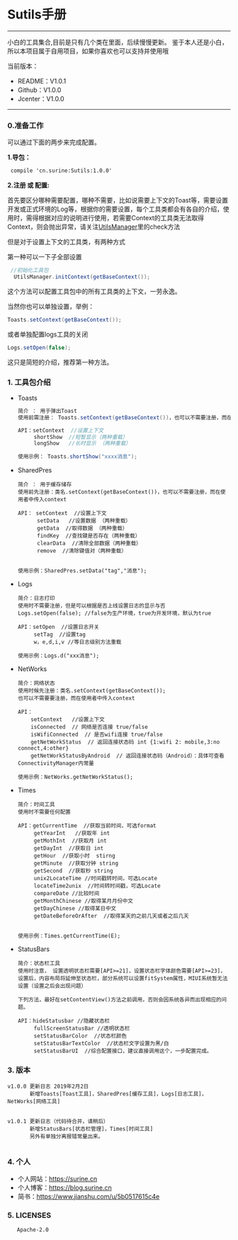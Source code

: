 # Sutils手册

-----------------------------------------------------------------------------------

小白的工具集合,目前是只有几个类在里面，后续慢慢更新。
鉴于本人还是小白，所以本项目属于自用项目，如果你喜欢也可以支持并使用哦

当前版本：
- README：V1.0.1  
- Github：V1.0.0  
- Jcenter：V1.0.0 
-----------------------------------------------------------------------------------

### 0.准备工作

可以通过下面的两步来完成配置。

**1.导包：**


```xml
 compile 'cn.surine:Sutils:1.0.0'
```

**2.注册 或 配置:**

首先要区分哪种需要配置，哪种不需要，比如说需要上下文的Toast等，需要设置开发或正式环境的Log等，根据你的需要设置，每个工具类都会有各自的介绍，使用时，需得根据对应的说明进行使用，若需要Context的工具类无法取得Context，则会抛出异常，请关注[UtilsManager](https://github.com/Surine/Sutils/blob/master/sutils/src/main/java/cn/surine/sutils/UtilsManager.java)里的check方法

但是对于设置上下文的工具类，有两种方式

第一种可以一下子全部设置

```java
 //初始化工具包
  UtilsManager.initContext(getBaseContext());
```

这个方法可以配置工具包中的所有工具类的上下文，一劳永逸。

当然你也可以单独设置，举例：

```java
Toasts.setContext(getBaseContext());
```

或者单独配置logs工具的关闭

```java
Logs.setOpen(false);
```

这只是简短的介绍，推荐第一种方法。



### 1. 工具包介绍

- Toasts

  ```java
  简介 ： 用于弹出Toast
  使用前需注册： Toasts.setContext(getBaseContext())，也可以不需要注册，而在使用者中传入context
  
  API：setContext  //设置上下文
       shortShow  //短暂显示（两种重载）
       longShow   //长时显示 （两种重载）
   
  使用示例： Toasts.shortShow("xxxx消息");
  
  ```

  

- SharedPres

  ```
  简介 ： 用于缓存储存
  使用前先注册：类名.setContext(getBaseContext())，也可以不需要注册，而在使用者中传入context
  
  API： setContext  //设置上下文
        setData   //设置数据 （两种重载）
        getData  //取得数据 （两种重载）
        findKey  //查找键是否存在（两种重载）
        clearData  //清除全部数据（两种重载）
        remove  //清除键值对（两种重载）
        
        
  使用示例：SharedPres.setData("tag","消息");
  
  ```


- Logs

  ```
  简介：日志打印
  使用时不需要注册，但是可以根据是否上线设置日志的显示与否
  Logs.setOpen(false); //false为生产环境，true为开发环境，默认为true
  
  API：setOpen  //设置日志开关
       setTag  //设置tag
       w，e,d,i,v //等日志级别方法重载
  
  使用示例：Logs.d("xxx消息");
  ```

- NetWorks

  ```
  简介：网络状态
  使用时候先注册：类名.setContext(getBaseContext());
  也可以不需要要注册，而在使用者中传入context
  
  API：
      setContext   //设置上下文
      isConnected  // 网络是否连接 true/false
      isWifiConnected  // 是否wifi连接 true/false
      getNetWorkStatus  // 返回连接状态码 int {1:wifi 2: mobile,3:no connect,4:other}
      getNetWorkStatusByAndroid  // 返回连接状态码（Android）：具体可查看ConnectivityManager内常量
  
  使用示例：NetWorks.getNetWorkStatus();
  
  ```

- Times
  
  ```
  简介：时间工具
  使用时不需要任何配置
  
  API：getCurrentTime  //获取当前时间，可选format
       getYearInt   //获取年 int
       getMothInt  //获取月 int
       getDayInt  //获取日 int
       getHour  //获取小时  stirng
       getMinute  //获取分钟 string
       getSecond  //获取秒 string
       unix2LocateTime //时间戳转时间，可选Locate
       locateTime2unix  //时间转时间戳，可选Locate
       compareDate //比较时间
       getMonthChinese //取得某月月份中文
       getDayChinese //取得某日中文
       getDateBeforeOrAfter  //取得某天的之前几天或者之后几天
        
       
  使用示例：Times.getCurrentTime(E);     
  ```

- StatusBars

  ```
  简介：状态栏工具
  使用时注意， 设置透明状态栏需要[API>=21]，设置状态栏字体颜色需要[API>=23]，设置后，内容布局将延伸至状态栏，部分系统可以设置fitSystem属性，MIUI系统暂无法设置（设置之后会出现问题）

  下列方法，最好在setContentView()方法之前调用，否则会因系统各异而出现相应的问题。

  API：hideStatusbar //隐藏状态栏
       fullScreenStatusBar //透明状态栏
       setStatusBarColor  //状态栏颜色
       setStatusBarTextColor  //状态栏文字设置为黑/白
       setStatusBarUI  //综合配置接口，建议直接调用这个，一步配置完成。
  ```


  
### 3. 版本

```
v1.0.0 更新日志 2019年2月2日
       新增Toasts[Toast工具]，SharedPres[缓存工具]，Logs[日志工具]，NetWorks[网络工具]
       
       
v1.0.1 更新日志（代码待合并，请稍后）
       新增StatusBars[状态栏管理]，Times[时间工具]
       另外有单独分离报错常量出来。
       
```       
       
### 4. 个人
 - 个人网站：https://surine.cn
 - 个人博客：https://blog.surine.cn
 - 简书：https://www.jianshu.com/u/5b0517615c4e


### 5. LICENSES
       Apache-2.0
